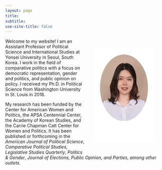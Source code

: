 ```yaml
---
layout: page
title: 
subtitle: 
use-site-title: false
---
```


<img src="/img/JHK_photo2.jpg" align="right" alt="JKim profile" height="300" width="190" hspace="30" vspace="30"> 

<p> Welcome to my website! I am an Assistant Professor of Political Science and International Studies at Yonsei University in Seoul, South Korea. I work in the field of comparative politics with a focus on democratic representation, gender and politics, and public opinion on policy. I received my Ph.D. in Political Science from Washington University in St. Louis in 2018. </p>
  
<p> My research has been funded by the Center for American Women and Politics, the APSA Centennial Center, the Academy of Korean Studies, and the Carrie Chapman Catt Center for Women and Politics. It has been published or forthcoming in the <i> American Journal of Political Science</i>,  <i>  Comparative Political Studies</i>, <i> Legislative Studies Quarterly</i>, <i> Politics & Gender</i>, <i> Journal of Elections, Public Opinion, and Parties, among other outlets. 
